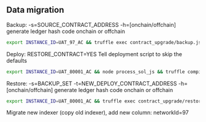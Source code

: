 ## Data migration

Backup:
-s=SOURCE_CONTRACT_ADDRESS
-h=[onchain/offchain] generate ledger hash code onchain or offchain

```sh
export INSTANCE_ID=UAT_97_AC && truffle exec contract_upgrade/backup.js -h=offchain -s='cada1b5846aa836d60c00f1ed77d04401c9e421e' --network=bsc_testnet_bn
```

Deploy:
RESTORE_CONTRACT=YES Tell deployment script to skip the defaults

```sh
export INSTANCE_ID=UAT_80001_AC && node process_sol_js && truffle compile && export RESTORE_CONTRACT=YES && truffle migrate --network matic_testnet -f 2 --to 2
```

Restore:
-s=BACKUP_SET
-t=NEW_DEPLOY_CONTRACT_ADDRESS
-h=[onchain/offchain] generate ledger hash code onchain or offchain

```sh
export INSTANCE_ID=UAT_80001_AC && truffle exec contract_upgrade/restore.js -s='cada1b5846aa836d60c00f1ed77d04401c9e421e' -t='9fcA23Be42e8C4510413D84f21f958b551d5872a' -h=offchain --network=matic_testnet

```

Migrate new indexer (copy old indexer), add new column: networkId=97
